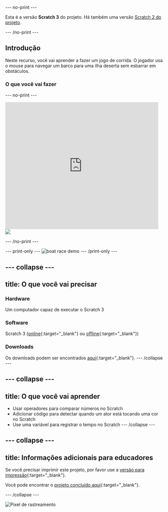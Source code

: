 --- no-print ---

Esta é a versão **Scratch 3** do projeto. Há também uma versão [Scratch 2 do projeto](https://projects.raspberrypi.org/pt-BR/projects/boat-race-scratch2).

--- /no-print ---

## Introdução

Neste recurso, você vai aprender a fazer um jogo de corrida. O jogador usa o mouse para navegar um barco para uma ilha deserta sem esbarrar em obstáculos.

### O que você vai fazer

--- no-print ---

<div class="scratch-preview">
  <iframe allowtransparency="true" width="485" height="402" src="https://scratch.mit.edu/projects/embed/346346853/?autostart=false" frameborder="0" scrolling="no"></iframe>
  <img src="images/boat_race_demo.png">
</div>

--- /no-print ---

--- print-only --- ![boat race demo](images/boat_race_demo.png) --- /print-only ---

--- collapse ---
---
title: O que você vai precisar
---

### Hardware

Um computador capaz de executar o Scratch 3

### Software

Scratch 3 ([online](https://rpf.io/scratchon){:target="_blank"} ou [offline](https://rpf.io/scratchoff){:target="_blank"})

### Downloads

Os downloads podem ser encontrados [aqui](https://rpf.io/p/pt-BR/boat-race-go){:target="_blank"}. --- /collapse ---

--- collapse ---
---
title: O que você vai aprender
---

- Usar operadores para comparar números no Scratch
- Adicionar código para detectar quando um ator está tocando uma cor no Scratch
- Use uma variável para registrar o tempo no Scratch --- /collapse ---

--- collapse ---
---
title: Informações adicionais para educadores
---

Se você precisar imprimir este projeto, por favor use a [versão para impressão](https://projects.raspberrypi.org/pt-BR/projects/boat-race/print){:target="_blank"}.

Você pode encontrar o [projeto concluído aqui](https://rpf.io/p/pt-BR/boat-race-get){:target="_blank"}.

--- /collapse ---

![Pixel de rastreamento](https://code.org/api/hour/begin_codeclub_boatrace.png)
